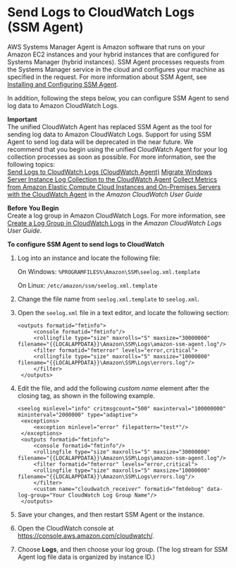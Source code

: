 # Send Logs to CloudWatch Logs \(SSM Agent\)<a name="monitoring-ssm-agent"></a>

AWS Systems Manager Agent is Amazon software that runs on your Amazon EC2 instances and your hybrid instances that are configured for Systems Manager \(hybrid instances\)\. SSM Agent processes requests from the Systems Manager service in the cloud and configures your machine as specified in the request\. For more information about SSM Agent, see [Installing and Configuring SSM Agent](ssm-agent.md)\.

In addition, following the steps below, you can configure SSM Agent to send log data to Amazon CloudWatch Logs\. 

**Important**  
The unified CloudWatch Agent has replaced SSM Agent as the tool for sending log data to Amazon CloudWatch Logs\. Support for using SSM Agent to send log data will be deprecated in the near future\. We recommend that you begin using the unified CloudWatch Agent for your log collection processes as soon as possible\. For more information, see the following topics:  
[Send Logs to CloudWatch Logs \(CloudWatch Agent\)](monitoring-cloudwatch-agent.md)
[Migrate Windows Server Instance Log Collection to the CloudWatch Agent](monitoring-cloudwatch-agent.md#monitoring-cloudwatch-agent-migrate)
[Collect Metrics from Amazon Elastic Compute Cloud Instances and On\-Premises Servers with the CloudWatch Agent](http://docs.aws.amazon.com/AmazonCloudWatch/latest/monitoring/Install-CloudWatch-Agent.html) in the *Amazon CloudWatch User Guide*

**Before You Begin**  
Create a log group in Amazon CloudWatch Logs\. For more information, see [Create a Log Group in CloudWatch Logs](http://docs.aws.amazon.com/AmazonCloudWatch/latest/logs/Create-Log-Group.html) in the *Amazon CloudWatch Logs User Guide*\.

**To configure SSM Agent to send logs to CloudWatch**

1. Log into an instance and locate the following file:

   On Windows: `%PROGRAMFILES%\Amazon\SSM\seelog.xml.template`

   On Linux: `/etc/amazon/ssm/seelog.xml.template`

1. Change the file name from `seelog.xml.template` to `seelog.xml`\.

1. Open the `seelog.xml` file in a text editor, and locate the following section:

   ```
   <outputs formatid="fmtinfo">
   		<console formatid="fmtinfo"/>
   		<rollingfile type="size" maxrolls="5" maxsize="30000000" filename="{{LOCALAPPDATA}}\Amazon\SSM\Logs\amazon-ssm-agent.log"/>
   		<filter formatid="fmterror" levels="error,critical">
   		<rollingfile type="size" maxrolls="5" maxsize="10000000" filename="{{LOCALAPPDATA}}\Amazon\SSM\Logs\errors.log"/>
   		</filter>
   	</outputs>
   ```

1. Edit the file, and add the following *custom name* element after the closing </filter> tag, as shown in the following example\.

   ```
   <seelog minlevel="info" critmsgcount="500" maxinterval="100000000" mininterval="2000000" type="adaptive">
   	<exceptions>
   		<exception minlevel="error" filepattern="test*"/>
   	</exceptions>
   	<outputs formatid="fmtinfo">
   		<console formatid="fmtinfo"/>
   		<rollingfile type="size" maxrolls="5" maxsize="30000000" filename="{{LOCALAPPDATA}}\Amazon\SSM\Logs\amazon-ssm-agent.log"/>
   		<filter formatid="fmterror" levels="error,critical">
   		<rollingfile type="size" maxrolls="5" maxsize="10000000" filename="{{LOCALAPPDATA}}\Amazon\SSM\Logs\errors.log"/>
   		</filter>
   		<custom name="cloudwatch_receiver" formatid="fmtdebug" data-log-group="Your CloudWatch Log Group Name"/>
   	</outputs>
   ```

1. Save your changes, and then restart SSM Agent or the instance\.

1. Open the CloudWatch console at [https://console\.aws\.amazon\.com/cloudwatch/](https://console.aws.amazon.com/cloudwatch/)\.

1. Choose **Logs**, and then choose your log group\. \(The log stream for SSM Agent log file data is organized by instance ID\.\)